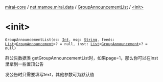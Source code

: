 [mirai-core](../../index.md) / [net.mamoe.mirai.data](../index.md) / [GroupAnnouncementList](index.md) / [&lt;init&gt;](./-init-.md)

# &lt;init&gt;

`GroupAnnouncementList(ec: `[`Int`](https://kotlinlang.org/api/latest/jvm/stdlib/kotlin/-int/index.html)`, msg: `[`String`](https://kotlinlang.org/api/latest/jvm/stdlib/kotlin/-string/index.html)`, feeds: `[`List`](https://kotlinlang.org/api/latest/jvm/stdlib/kotlin.collections/-list/index.html)`<`[`GroupAnnouncement`](../-group-announcement/index.md)`>? = null, inst: `[`List`](https://kotlinlang.org/api/latest/jvm/stdlib/kotlin.collections/-list/index.html)`<`[`GroupAnnouncement`](../-group-announcement/index.md)`>? = null)`

群公告数据类
getGroupAnnouncementList时，如果page=1，那么你可以在inst里拿到一些置顶公告

发公告时只需要填写text，其他参数可为默认值


